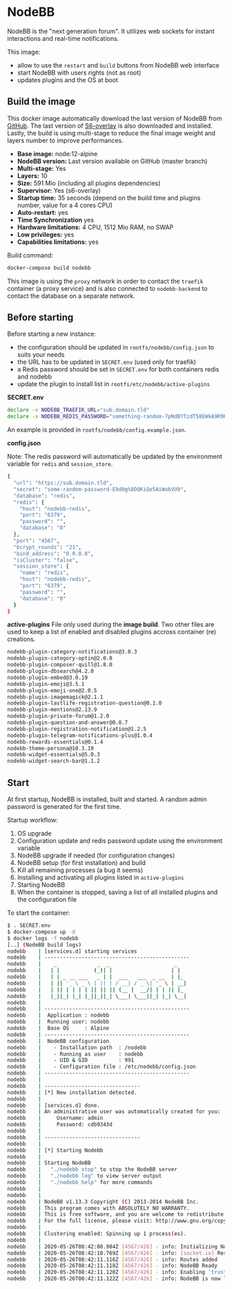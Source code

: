 # NodeBB

NodeBB is the "next generation forum". It utilizes web sockets for instant interactions and real-time notifications.

This image:
* allow to use the `restart` and `build` buttons from NodeBB web interface
* start NodeBB with users rights (not as root)
* updates plugins and the OS at boot


## Build the image
This docker image automatically download the last version of NodeBB from [GitHub](https://github.com/NodeBB/NodeBB).
The last version of [S6-overlay](https://github.com/just-containers/s6-overlay/releases) is also downloaded and installed.
Lastly, the build is using multi-stage to reduce the final image weight and layers number to improve performances.

<!--
To get image details, use:
docker image inspect <image> -f '{{.RootFS.Layers}}' | wc -w
docker images <image>:<tag>
-->

* **Base image:** node:12-alpine
* **NodeBB version:** Last version available on GitHub (master branch)
* **Multi-stage:** Yes
* **Layers:** 10
* **Size:** 591 Mio (including all plugins dependencies)
* **Supervisor:** Yes (s6-overlay)
* **Startup time:** 35 seconds (depend on the build time and plugins number, value for a 4 cores CPU)
* **Auto-restart:** yes
* **Time Synchronization** yes
* **Hardware limitations:** 4 CPU, 1512 Mio RAM, no SWAP
* **Low privileges:** yes
* **Capabilities limitations:** yes

Build command:

```bash
docker-compose build nodebb
```

This image is using the `proxy` network in order to contact the `traefik` container (a proxy service) and is also connected to `nodebb-backend` to contact the database on a separate network.


## Before starting
Before starting a new instance:
  - the configuration should be updated in `rootfs/nodebb/config.json` to suits your needs
  - the URL has to be updated in `SECRET.env` (used only for traefik)
  - a Redis password should be set in `SECRET.env` for both containers redis and nodebb
  - update the plugin to install list in `rootfs/etc/nodebb/active-plugins`

**SECRET.env**

```bash
declare -x NODEBB_TRAEFIK_URL="sub.domain.tld"
declare -x NODEBB_REDIS_PASSWORD="something-random-7pNdBYTzdT58EWkA9R9KGSQ"
```

An example is provided in `rootfs/nodebb/config.example.json`.

**config.json**

Note: The redis password will automatically be updated by the environment variable for `redis` and `session_store`.

```bash
{
  "url": "https://sub.domain.tld",
  "secret": "some-random-password-E9d0g%8DQKiQe5AiWobVU9",
  "database": "redis",
  "redis": {
    "host": "nodebb-redis",
    "port": "6379",
    "password": "",
    "database": "0"
  },
  "port": "4567",
  "bcrypt_rounds": "21",
  "bind_address": "0.0.0.0",
  "isCluster": "false",
  "session_store": {
    "name": "redis",
    "host": "nodebb-redis",
    "port": "6379",
    "password": "",
    "database": "0"
  }
}

```

**active-plugins**
File only used during the **image build**. Two other files are used to keep a list of enabled and disabled plugins accross container (re) creations.

```bash
nodebb-plugin-category-notifications@3.0.3
nodebb-plugin-category-optin@2.0.0
nodebb-plugin-composer-quill@1.8.0
nodebb-plugin-dbsearch@4.2.0
nodebb-plugin-embed@3.0.19
nodebb-plugin-emoji@3.5.1
nodebb-plugin-emoji-one@2.0.5
nodebb-plugin-imagemagick@2.1.1
nodebb-plugin-lastlife-registration-question@0.1.0
nodebb-plugin-mentions@2.13.9
nodebb-plugin-private-forum@1.2.0
nodebb-plugin-question-and-answer@0.8.7
nodebb-plugin-registration-notification@1.2.5
nodebb-plugin-telegram-notifications-plus@1.0.4
nodebb-rewards-essentials@0.1.4
nodebb-theme-persona@10.3.19
nodebb-widget-essentials@5.0.3
nodebb-widget-search-bar@1.1.2
```

## Start
At first startup, NodeBB is installed, built and started.
A random admin password is generated for the first time.

Startup workflow:
1. OS upgrade
2. Configuration update and redis password update using the environment variable
3. NodeBB upgrade if needed (for configuration changes)
4. NodeBB setup (for first installation) and build
5. Kill all remaining processes (a bug it seems)
6. Installing and activating all plugins listed in `active-plugins`
7. Starting NodeBB
8. When the container is stopped, saving a list of all installed plugins and the configuration file

To start the container:

```bash
$ . SECRET.env
$ docker-compose up -d
$ docker logs -f nodebb
[..] (NodeBB build logs)
nodebb    | [services.d] starting services
nodebb    | -----------------------------------------------
nodebb    |    _             _  _                     _
nodebb    |   | |           (_)| |                   | |
nodebb    |   | | _ __ ___   _ | |  ___   ___  _ __  | |_
nodebb    |   | || '_ \ _ \ | || | / __| / _ \| '_ \ | __|
nodebb    |   | || | | | | || || || (__ |  __/| | | || |_
nodebb    |   |_||_| |_| |_||_||_| \___| \___||_| |_| \__|
nodebb    |
nodebb    | -----------------------------------------------
nodebb    |  Application : nodebb
nodebb    |  Running user: nodebb
nodebb    |  Base OS     : Alpine
nodebb    | -----------------------------------------------
nodebb    |  NodeBB configuration
nodebb    |    - Installation path  : /nodebb
nodebb    |    - Running as user    : nodebb
nodebb    |    - UID & GID          : 991
nodebb    |    - Configuration file : /etc/nodebb/config.json
nodebb    | -----------------------------------------------
nodebb    |
nodebb    | -------------------------------
nodebb    | [*] New installation detected.
nodebb    |
nodebb    | [services.d] done.
nodebb    | An administrative user was automatically created for you:
nodebb    |     Username: admin
nodebb    |     Password: cdb9343d
nodebb    |
nodebb    | -------------------------------
nodebb    |
nodebb    | [*] Starting Nodebb
nodebb    |
nodebb    | Starting NodeBB
nodebb    |   "./nodebb stop" to stop the NodeBB server
nodebb    |   "./nodebb log" to view server output
nodebb    |   "./nodebb help" for more commands
nodebb    |
nodebb    |
nodebb    | NodeBB v1.13.3 Copyright (C) 2013-2014 NodeBB Inc.
nodebb    | This program comes with ABSOLUTELY NO WARRANTY.
nodebb    | This is free software, and you are welcome to redistribute it under certain conditions.
nodebb    | For the full license, please visit: http://www.gnu.org/copyleft/gpl.html
nodebb    |
nodebb    | Clustering enabled: Spinning up 1 process(es).
nodebb    |
nodebb    | 2020-05-26T08:42:08.984Z [4567/426] - info: Initializing NodeBB v1.13.3 http://sub.domain.com
nodebb    | 2020-05-26T08:42:10.769Z [4567/426] - info: [socket.io] Restricting access to origin: http://sub.domain.com:*
nodebb    | 2020-05-26T08:42:11.116Z [4567/426] - info: Routes added
nodebb    | 2020-05-26T08:42:11.118Z [4567/426] - info: NodeBB Ready
nodebb    | 2020-05-26T08:42:11.120Z [4567/426] - info: Enabling 'trust proxy'
nodebb    | 2020-05-26T08:42:11.122Z [4567/426] - info: NodeBB is now listening on: 0.0.0.0:4567
```

